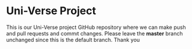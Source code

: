 # Uni-Verse Project
This is our Uni-Verse project GitHub repository where we can make push and pull requests and commıt changes. Please leave the **master** branch unchanged since this is the default branch. Thank you
